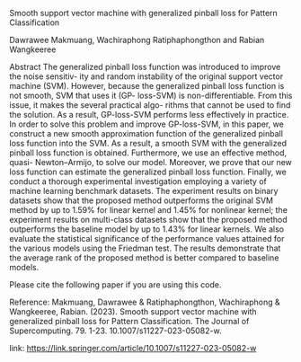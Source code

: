 Smooth support vector machine with generalized pinball loss for Pattern Classification


Dawrawee Makmuang, Wachiraphong Ratiphaphongthon and Rabian Wangkeeree


Abstract 
The generalized pinball loss function was introduced to improve the noise sensitiv- ity and random instability of the original 
support vector machine (SVM). However, because the generalized pinball loss function is not smooth, SVM that uses it (GP- loss-SVM) 
is non-differentiable. From this issue, it makes the several practical algo- rithms that cannot be used to find the solution. As a result, 
GP-loss-SVM performs less effectively in practice. In order to solve this problem and improve GP-loss-SVM, in this paper, we construct 
a new smooth approximation function of the generalized pinball loss function into the SVM. As a result, a smooth SVM with the generalized pinball 
loss function is obtained. Furthermore, we use an effective method, quasi- Newton–Armijo, to solve our model. Moreover, we prove that 
our new loss function can estimate the generalized pinball loss function. Finally, we conduct a thorough experimental investigation employing a variety 
of machine learning benchmark datasets. The experiment results on binary datasets show that the proposed method outperforms the original 
SVM method by up to 1.59% for linear kernel and 1.45% for nonlinear kernel; the experiment results on multi-class datasets show that the proposed method 
outperforms the baseline model by up to 1.43% for linear kernels. We also evaluate the statistical significance of the performance values attained for 
the various models using the Friedman test. The results demonstrate that the average rank of the proposed method is better compared to baseline models.



Please cite the following paper if you are using this code.

Reference: Makmuang, Dawrawee & Ratiphaphongthon, Wachiraphong & Wangkeeree, Rabian. (2023). Smooth support vector machine with 
generalized pinball loss for Pattern Classification. The Journal of Supercomputing. 79. 1-23. 10.1007/s11227-023-05082-w. 

link: https://link.springer.com/article/10.1007/s11227-023-05082-w
